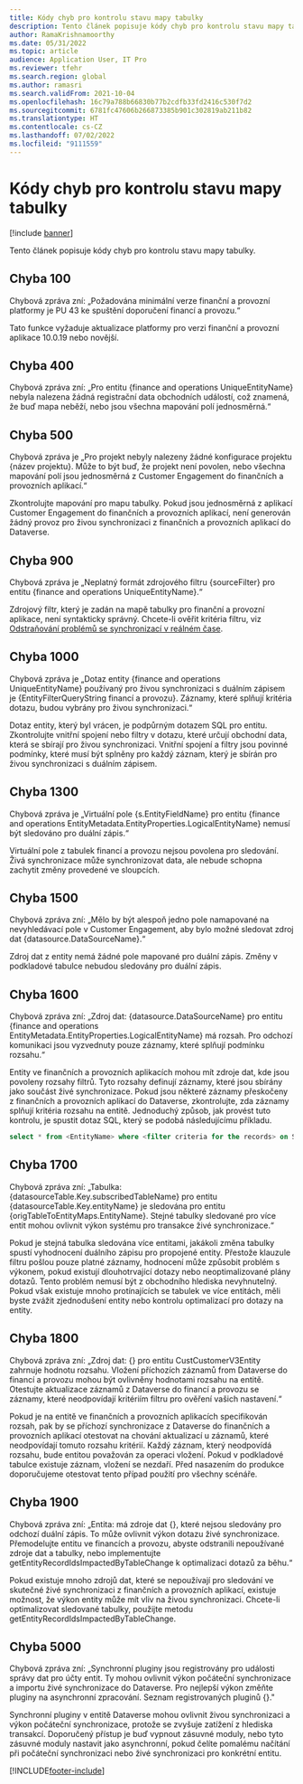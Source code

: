 ```yaml
---
title: Kódy chyb pro kontrolu stavu mapy tabulky
description: Tento článek popisuje kódy chyb pro kontrolu stavu mapy tabulky.
author: RamaKrishnamoorthy
ms.date: 05/31/2022
ms.topic: article
audience: Application User, IT Pro
ms.reviewer: tfehr
ms.search.region: global
ms.author: ramasri
ms.search.validFrom: 2021-10-04
ms.openlocfilehash: 16c79a788b66830b77b2cdfb33fd2416c530f7d2
ms.sourcegitcommit: 6781fc47606b266873385b901c302819ab211b82
ms.translationtype: HT
ms.contentlocale: cs-CZ
ms.lasthandoff: 07/02/2022
ms.locfileid: "9111559"
---
```

# <a name="errors-codes-for-the-table-map-health-check"></a>Kódy chyb pro kontrolu stavu mapy tabulky

[!include [banner](../../includes/banner.md)]



Tento článek popisuje kódy chyb pro kontrolu stavu mapy tabulky.

## <a name="error-100"></a>Chyba 100

Chybová zpráva zní: „Požadována minimální verze finanční a provozní platformy je PU 43 ke spuštění doporučení financí a provozu.“

Tato funkce vyžaduje aktualizace platformy pro verzi finanční a provozní aplikace 10.0.19 nebo novější.

## <a name="error-400"></a>Chyba 400

Chybová zpráva zní: „Pro entitu \{finance and operations UniqueEntityName\} nebyla nalezena žádná registrační data obchodních událostí, což znamená, že buď mapa neběží, nebo jsou všechna mapování polí jednosměrná.“

## <a name="error-500"></a>Chyba 500

Chybová zpráva je „Pro projekt nebyly nalezeny žádné konfigurace projektu \{název projektu\}. Může to být buď, že projekt není povolen, nebo všechna mapování polí jsou jednosměrná z Customer Engagement do finančních a provozních aplikací.“

Zkontrolujte mapování pro mapu tabulky. Pokud jsou jednosměrná z aplikací Customer Engagement do finančních a provozních aplikací, není generován žádný provoz pro živou synchronizaci z finančních a provozních aplikací do Dataverse.

## <a name="error-900"></a>Chyba 900

Chybová zpráva je „Neplatný formát zdrojového filtru \{sourceFilter\} pro entitu \{finance and operations UniqueEntityName\}.“

Zdrojový filtr, který je zadán na mapě tabulky pro finanční a provozní aplikace, není syntakticky správný. Chcete-li ověřit kritéria filtru, viz [Odstraňování problémů se synchronizací v reálném čase](dual-write-troubleshooting-live-sync.md#live-synchronization-issues-that-are-caused-by-incorrect-query-filter-syntax-on-the-dual-write-maps).

## <a name="error-1000"></a>Chyba 1000

Chybová zpráva je „Dotaz entity \{finance and operations UniqueEntityName\} používaný pro živou synchronizaci s duálním zápisem je \{EntityFilterQueryString financí a provozu\}. Záznamy, které splňují kritéria dotazu, budou vybrány pro živou synchronizaci.“

Dotaz entity, který byl vrácen, je podpůrným dotazem SQL pro entitu. Zkontrolujte vnitřní spojení nebo filtry v dotazu, které určují obchodní data, která se sbírají pro živou synchronizaci. Vnitřní spojení a filtry jsou povinné podmínky, které musí být splněny pro každý záznam, který je sbírán pro živou synchronizaci s duálním zápisem.

## <a name="error-1300"></a>Chyba 1300

Chybová zpráva je „Virtuální pole \{s.EntityFieldName\} pro entitu \{finance and operations EntityMetadata.EntityProperties.LogicalEntityName\} nemusí být sledováno pro duální zápis.“

Virtuální pole z tabulek financí a provozu nejsou povolena pro sledování. Živá synchronizace může synchronizovat data, ale nebude schopna zachytit změny provedené ve sloupcích.

## <a name="error-1500"></a>Chyba 1500

Chybová zpráva zní: „Mělo by být alespoň jedno pole namapované na nevyhledávací pole v Customer Engagement, aby bylo možné sledovat zdroj dat \{datasource.DataSourceName\}.“

Zdroj dat z entity nemá žádné pole mapované pro duální zápis. Změny v podkladové tabulce nebudou sledovány pro duální zápis.

## <a name="error-1600"></a>Chyba 1600

Chybová zpráva zní: „Zdroj dat: \{datasource.DataSourceName\} pro entitu \{finance and operations EntityMetadata.EntityProperties.LogicalEntityName\} má rozsah. Pro odchozí komunikaci jsou vyzvednuty pouze záznamy, které splňují podmínku rozsahu.“

Entity ve finančních a provozních aplikacích mohou mít zdroje dat, kde jsou povoleny rozsahy filtrů. Tyto rozsahy definují záznamy, které jsou sbírány jako součást živé synchronizace. Pokud jsou některé záznamy přeskočeny z finančních a provozních aplikací do Dataverse, zkontrolujte, zda záznamy splňují kritéria rozsahu na entitě. Jednoduchý způsob, jak provést tuto kontrolu, je spustit dotaz SQL, který se podobá následujícímu příkladu.

```sql
select * from <EntityName> where <filter criteria for the records> on SQL.
```

## <a name="error-1700"></a>Chyba 1700

Chybová zpráva zní: „Tabulka: \{datasourceTable.Key.subscribedTableName\} pro entitu \{datasourceTable.Key.entityName\} je sledována pro entitu \{origTableToEntityMaps.EntityName\}. Stejné tabulky sledované pro více entit mohou ovlivnit výkon systému pro transakce živé synchronizace.“

Pokud je stejná tabulka sledována více entitami, jakákoli změna tabulky spustí vyhodnocení duálního zápisu pro propojené entity. Přestože klauzule filtru pošlou pouze platné záznamy, hodnocení může způsobit problém s výkonem, pokud existují dlouhotrvající dotazy nebo neoptimalizované plány dotazů. Tento problém nemusí být z obchodního hlediska nevyhnutelný. Pokud však existuje mnoho protínajících se tabulek ve více entitách, měli byste zvážit zjednodušení entity nebo kontrolu optimalizací pro dotazy na entity.

## <a name="error-1800"></a>Chyba 1800
Chybová zpráva zní: „Zdroj dat: {} pro entitu CustCustomerV3Entity zahrnuje hodnotu rozsahu. Vložení příchozích záznamů from Dataverse do financí a provozu mohou být ovlivněny hodnotami rozsahu na entitě. Otestujte aktualizace záznamů z Dataverse do financí a provozu se záznamy, které neodpovídají kritériím filtru pro ověření vašich nastavení.“

Pokud je na entitě ve finančních a provozních aplikacích specifikován rozsah, pak by se příchozí synchronizace z Dataverse do finančních a provozních aplikací otestovat na chování aktualizací u záznamů, které neodpovídají tomuto rozsahu kritérií. Každý záznam, který neodpovídá rozsahu, bude entitou považován za operaci vložení. Pokud v podkladové tabulce existuje záznam, vložení se nezdaří. Před nasazením do produkce doporučujeme otestovat tento případ použití pro všechny scénáře.

## <a name="error-1900"></a>Chyba 1900
Chybová zpráva zní: „Entita: má zdroje dat {}, které nejsou sledovány pro odchozí duální zápis. To může ovlivnit výkon dotazu živé synchronizace. Přemodelujte entitu ve financích a provozu, abyste odstranili nepoužívané zdroje dat a tabulky, nebo implementujte getEntityRecordIdsImpactedByTableChange k optimalizaci dotazů za běhu.“

Pokud existuje mnoho zdrojů dat, které se nepoužívají pro sledování ve skutečné živé synchronizaci z finančních a provozních aplikací, existuje možnost, že výkon entity může mít vliv na živou synchronizaci. Chcete-li optimalizovat sledované tabulky, použijte metodu getEntityRecordIdsImpactedByTableChange.

## <a name="error-5000"></a>Chyba 5000
Chybová zpráva zní: „Synchronní pluginy jsou registrovány pro události správy dat pro účty entit. Ty mohou ovlivnit výkon počáteční synchronizace a importu živé synchronizace do Dataverse. Pro nejlepší výkon změňte pluginy na asynchronní zpracování. Seznam registrovaných pluginů {}."

Synchronní pluginy v entitě Dataverse mohou ovlivnit živou synchronizaci a výkon počáteční synchronizace, protože se zvyšuje zatížení z hlediska transakcí. Doporučený přístup je buď vypnout zásuvné moduly, nebo tyto zásuvné moduly nastavit jako asynchronní, pokud čelíte pomalému načítání při počáteční synchronizaci nebo živé synchronizaci pro konkrétní entitu.

[!INCLUDE[footer-include](../../../../includes/footer-banner.md)]

